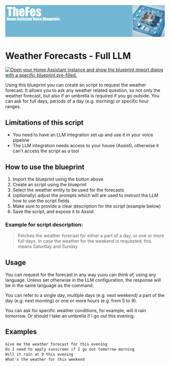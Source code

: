 ![Image](https://github.com/TheFes/ha-blueprints/blob/main/images/header.png?raw=true)

# Weather Forecasts - Full LLM

[![Open your Home Assistant instance and show the blueprint import dialog with a specific blueprint pre-filled.](https://my.home-assistant.io/badges/blueprint_import.svg)](https://my.home-assistant.io/redirect/blueprint_import/?blueprint_url=https%3A%2F%2Fgithub.com%2FTheFes%2Fha-blueprints%2Fblob%2Fmain%2Fweather%2F3_voice_weather_forecast_full_llm.yaml)

Using this blueprint you can create an script to request the weather forecast. It allows you to ask any weather related question, so not only the weather forecast, but also if an umbrella is required if you go outside. You can ask for full days, periods of a day (e.g. morning) or specific hour ranges.

## Limitations of this script

* You need to have an LLM integration set up and use it in your voice pipeline
* The LLM integration needs access to your house (Assist), otherwise it can't access the script as a tool

## How to use the blueprint

1. Import the blueprint using the button above
2. Create an script using the blueprint
3. Select the weather entity to be used for the forecasts
4. (optionally) adjust the prompts which will are used to instruct the LLM how to use the script fields
5. Make sure to provide a clear description for the script (example below)
6. Save the script, and expose it to Assist

### Example for script description:

> Fetches the weather forecast for either a part of a day, or one or more full days. In case the weather for the weekend is requested, this means Saturday and Sunday

## Usage

You can request for the forecast in any way yuou can think of, using any language. Unless set otherwise in the LLM
configuration, the response will be in the same language as the command.

You can refer to a single day, multiple days (e.g. next weekend) a part of the day (e.g. next morning) or one or more hours
(e.g. from 5 to 9).

You can ask for specific weather conditions, for example, will it rain tomorrow. Or should I take an umbrella if I 
go out this evening.


## Examples

```
Give me the weather forecast for this evening
Do I need to apply sunscreen if I go out tomorrow morning
Will it rain at 9 this evening
What's the weather for this weekend
```


